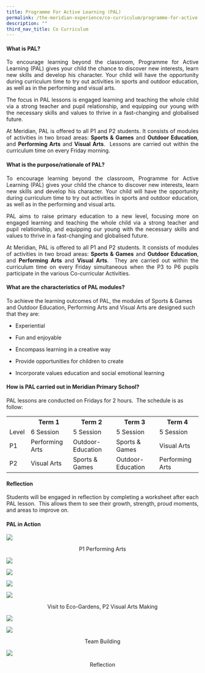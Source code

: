 ```yaml
---
title: Programme For Active Learning (PAL)
permalink: /the-meridian-experience/co-curriculum/programme-for-active-learning-pal/
description: ""
third_nav_title: Co Curriculum
---
```

#### What is PAL?

<p align = "justify">To encourage learning beyond the classroom, Programme for Active Learning (PAL) gives your child the chance to discover new interests, learn new skills and develop his character. Your child will have the opportunity during curriculum time to try out activities in sports and outdoor education, as well as in the performing and visual arts.</p>

<p align = "justify">The focus in PAL lessons is engaged learning and teaching the whole child via a strong teacher and pupil relationship, and equipping our young with the necessary skills and values to thrive in a fast-changing and globalised future.</p>

<p align = "justify">At Meridian, PAL is offered to all P1 and P2 students. It consists of modules of activities in two broad areas: <b>Sports & Games</b> and <b>Outdoor Education</b>, and <b>Performing Arts</b> and <b>Visual Arts</b>.  Lessons are carried out within the curriculum time on every Friday morning.</p>

#### What is the purpose/rationale of PAL?
<p align = "justify">To encourage learning beyond the classroom, Programme for Active Learning (PAL) gives your child the chance to discover new interests, learn new skills and develop his character. Your child will have the opportunity during curriculum time to try out activities in sports and outdoor education, as well as in the performing and visual arts.</p>

<p align = "justify">PAL aims to raise primary education to a new level, focusing more on engaged learning and teaching the whole child via a strong teacher and pupil relationship, and equipping our young with the necessary skills and values to thrive in a fast-changing and globalised future.</p>

<p align = "justify">At Meridian, PAL is offered to all P1 and P2 students. It consists of modules of activities in two broad areas: <b>Sports & Games</b> and <b>Outdoor Education</b>, and <b>Performing Arts</b> and <b>Visual Arts</b>.  They are carried out within the curriculum time on every Friday simultaneous when the P3 to P6 pupils participate in the various Co-curricular Activities.</p>

#### What are the characteristics of PAL modules?

To achieve the learning outcomes of PAL, the modules of Sports & Games and Outdoor Education, Performing Arts and Visual Arts are designed such that they are:

*   Experiential  
    
*   Fun and enjoyable  
    
*   Encompass learning in a creative way  
    
*   Provide opportunities for children to create  
    
*   Incorporate values education and social emotional learning

#### How is PAL carried out in Meridian Primary School?

PAL lessons are conducted on Fridays for 2 hours.  The schedule is as follow:


<table style="width:100%">
	
  <tr>
    <th></th>
    <th>Term 1</th>
    <th>Term 2</th>
		<th>Term 3</th>
		<th>Term 4</th>
  </tr>
  <tr>
    <td>Level</td>
    <td>6 Session</td>
    <td>5 Session </td>
		<td>5 Session </td>
		<td>5 Session </td>
  </tr>
  <tr>
    <td>P1</td>
    <td>Performing Arts</td>
    <td>Outdoor-Education</td>
		<td>Sports & Games</td>
		<td>Visual Arts</td>
  </tr>
	 <tr>
    <td>P2</td>
		 <td>Visual Arts</td>
		 <td>Sports & Games</td>
		 <td>Outdoor-Education</td>
		 <td>Performing Arts</td>
  </tr>
</table>

#### Reflection
<p align = "justify">Students will be engaged in reflection by completing a worksheet after each PAL lesson.  This allows them to see their growth, strength, proud moments, and areas to improve on.</p>

#### PAL in Action
![](/images/The%20Meridian%20Experience/PAL/pal-P1_PA-720x540.jpg)
<p align ="center">P1 Performing Arts</p>

![](/images/The%20Meridian%20Experience/PAL/pal-Eco-Garden-720x960.jpg)

![](/images/The%20Meridian%20Experience/PAL/pal-P2_VA1-720x960.jpg)

![](/images/The%20Meridian%20Experience/PAL/pal-P2_VA3-720x540.jpg)

![](/images/The%20Meridian%20Experience/PAL/pal-P2_VA2-720x540.jpg)

<p align = "center">Visit to Eco-Gardens, P2 Visual Arts Making</p>

![](/images/The%20Meridian%20Experience/PAL/pal-TB1-720x540.jpg)

![](/images/The%20Meridian%20Experience/PAL/pal-TB2-720x540.jpg)
<p align = "center">Team Building</p>

![](/images/The%20Meridian%20Experience/PAL/pal-Reflection-1-720x960.jpg)
<p align = "center">Reflection</p>